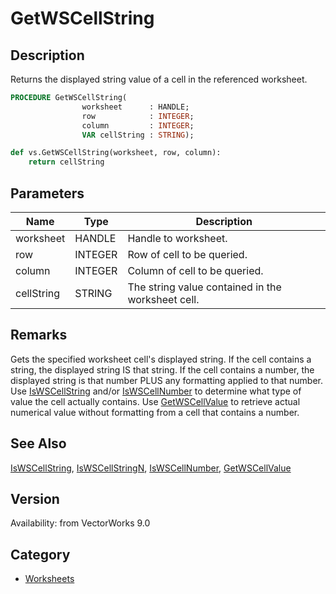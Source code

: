 # GetWSCellString

## Description
Returns the displayed string value of a cell in the referenced worksheet.

```pascal
PROCEDURE GetWSCellString(
				worksheet      : HANDLE;
				row            : INTEGER;
				column         : INTEGER;
				VAR cellString : STRING);
```

```python
def vs.GetWSCellString(worksheet, row, column):
    return cellString
```

## Parameters
|Name|Type|Description|
|---|---|---|
|worksheet|HANDLE|Handle to worksheet.|
|row|INTEGER|Row of cell to be queried.|
|column|INTEGER|Column of cell to be queried.|
|cellString|STRING|The string value contained in the worksheet cell.|

## Remarks
Gets the specified worksheet cell's displayed string.
If the cell contains a string, the displayed string IS that string.
If the cell contains a number, the displayed string is that number PLUS any formatting applied to that number.
Use [ IsWSCellString](IsWSCellNumber.md) and/or [ IsWSCellNumber](IsWSCellNumber.md) to determine what type of value the cell actually contains. 
Use [ GetWSCellValue](GetWSCellValue.md) to retrieve actual numerical value without formatting from a cell that contains a number.

## See Also
[IsWSCellString](IsWSCellString.md), [IsWSCellStringN](IsWSCellStringN.md), [ IsWSCellNumber](IsWSCellNumber.md), [GetWSCellValue](GetWSCellValue.md)

## Version
Availability: from VectorWorks 9.0

## Category
* [Worksheets](../Categories/Worksheets.md)
